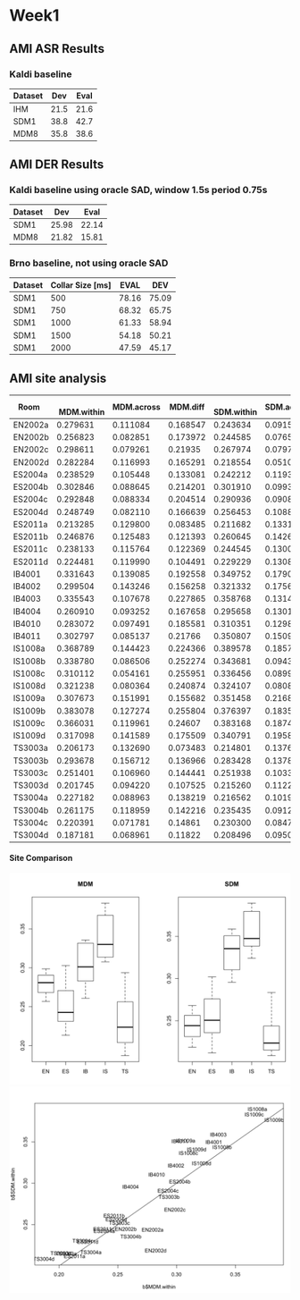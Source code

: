 # Week1

## AMI ASR Results 
### Kaldi baseline

Dataset | Dev | Eval
--------|-----|-----
IHM     | 21.5 | 21.6
SDM1    | 38.8 | 42.7
MDM8    | 35.8 | 38.6


## AMI DER Results
### Kaldi baseline using oracle SAD, window 1.5s period 0.75s

Dataset | Dev   | Eval
--------|-------|------
SDM1    | 25.98 | 22.14
MDM8    | 21.82 | 15.81

### Brno baseline, not using oracle SAD

Dataset | Collar Size [ms]  |	EVAL	| DEV
--------|-------------------|-------|------
SDM1    | 500	              | 78.16	| 75.09
SDM1    | 750	              | 68.32	| 65.75
SDM1    | 1000	            | 61.33	| 58.94
SDM1    | 1500	            | 54.18	| 50.21
SDM1    | 2000	            | 47.59	| 45.17


## AMI site analysis
Room   |   MDM.within | MDM.across | MDM.diff |   SDM.within | SDM.across | SDM.diff
-------|--------------|------------|----------|--------------|------------|----------
EN2002a     | 0.279631     | 0.111084     | 0.168547     | 0.243634     | 0.091539     | 0.152095
EN2002b     | 0.256823     | 0.082851     | 0.173972     | 0.244585     | 0.076512     | 0.168073
EN2002c     | 0.298611     | 0.079261     | 0.21935     | 0.267974     | 0.079700     | 0.188274
EN2002d     | 0.282284     | 0.116993     | 0.165291     | 0.218554     | 0.051014     | 0.16754
ES2004a     | 0.238529     | 0.105448     | 0.133081     | 0.242212     | 0.119398     | 0.122814
ES2004b     | 0.302846     | 0.088645     | 0.214201     | 0.301910     | 0.099358     | 0.202552
ES2004c     | 0.292848     | 0.088334     | 0.204514     | 0.290936     | 0.090840     | 0.200096
ES2004d     | 0.248749     | 0.082110     | 0.166639     | 0.256453     | 0.108812     | 0.147641
ES2011a     | 0.213285     | 0.129800     | 0.083485     | 0.211682     | 0.133108     | 0.078574
ES2011b     | 0.246876     | 0.125483     | 0.121393     | 0.260645     | 0.142622     | 0.118023
ES2011c     | 0.238133     | 0.115764     | 0.122369     | 0.244545     | 0.130002     | 0.114543
ES2011d     | 0.224481     | 0.119990     | 0.104491     | 0.229229     | 0.130892     | 0.098337
IB4001     | 0.331643     | 0.139085     | 0.192558     | 0.349752     | 0.179009     | 0.170743
IB4002     | 0.299504     | 0.143246     | 0.156258     | 0.321332     | 0.175604     | 0.145728
IB4003     | 0.335543     | 0.107678     | 0.227865     | 0.358768     | 0.131440     | 0.227328
IB4004     | 0.260910     | 0.093252     | 0.167658     | 0.295658     | 0.130129     | 0.165529
IB4010     | 0.283072     | 0.097491     | 0.185581     | 0.310351     | 0.129894     | 0.180457
IB4011     | 0.302797     | 0.085137     | 0.21766     | 0.350807     | 0.150948     | 0.199859
IS1008a     | 0.368789     | 0.144423     | 0.224366     | 0.389578     | 0.185792     | 0.203786
IS1008b     | 0.338780     | 0.086506     | 0.252274     | 0.343681     | 0.094305     | 0.249376
IS1008c     | 0.310112     | 0.054161     | 0.255951     | 0.336456     | 0.089952     | 0.246504
IS1008d     | 0.321238     | 0.080364     | 0.240874     | 0.324107     | 0.080860     | 0.243247
IS1009a     | 0.307673     | 0.151991     | 0.155682     | 0.351458     | 0.216828     | 0.13463
IS1009b     | 0.383078     | 0.127274     | 0.255804     | 0.376397     | 0.183585     | 0.192812
IS1009c     | 0.366031     | 0.119961     | 0.24607     | 0.383168     | 0.187429     | 0.195739
IS1009d     | 0.317098     | 0.141589     | 0.175509     | 0.340791     | 0.195852     | 0.144939
TS3003a     | 0.206173     | 0.132690     | 0.073483     | 0.214801     | 0.137642     | 0.077159
TS3003b     | 0.293678     | 0.156712     | 0.136966     | 0.283428     | 0.137866     | 0.145562
TS3003c     | 0.251401     | 0.106960     | 0.144441     | 0.251938     | 0.103332     | 0.148606
TS3003d     | 0.201745     | 0.094220     | 0.107525     | 0.215260     | 0.112235     | 0.103025
TS3004a     | 0.227182     | 0.088963     | 0.138219     | 0.216562     | 0.101968     | 0.114594
TS3004b     | 0.261175     | 0.118959     | 0.142216     | 0.235435     | 0.091231     | 0.144204
TS3004c     | 0.220391     | 0.071781     | 0.14861     | 0.230300     | 0.084783     | 0.145517
TS3004d     | 0.187181     | 0.068961     | 0.11822     | 0.208496     | 0.095031     | 0.113465

#### Site Comparison
![alt text](https://github.com/m-km/jsalt-conv-speech/blob/master/images/ami-sdm-mdm-comparison.png "Site comparison")
![alt text](https://github.com/m-km/jsalt-conv-speech/blob/master/images/ami-site-diff.png "Site diff")


